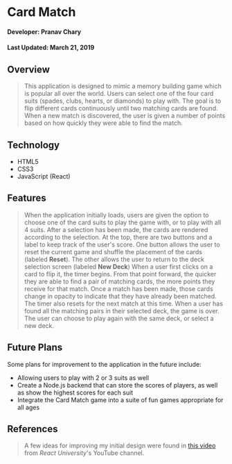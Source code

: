 # Card Match
#### Developer: Pranav Chary
#### Last Updated: March 21, 2019

## Overview
> This application is designed to mimic a memory building game which is popular all over the world. Users can select one of the four card suits (spades, clubs, hearts, or diamonds) to play with.
> The goal is to flip different cards continuously until two matching cards are found. When a new match is discovered, the user is given a number of points based on how quickly they were able to find the match.

## Technology

 - HTML5
 - CSS3
 - JavaScript (React)

## Features
> When the application initially loads, users are given the option to choose one of the card suits to play the game with, or to play with all 4 suits.
> After a selection has been made, the cards are rendered according to the selection. At the top, there are two buttons and a label to keep track of the user's score.
> One button allows the user to reset the current game and shuffle the placement of the cards (labeled **Reset**). The other allows the user to return to the deck selection screen (labeled **New Deck**)
> When a user first clicks on a card to flip it, the timer begins. From that point forward, the quicker they are able to find a pair of matching cards, the more points they receive for that match. Once a match has been made, those cards change in opacity to indicate that they have already been matched. The timer also resets for the next match at this time.
> When a user has found all the matching pairs in their selected deck, the game is over. The user can choose to play again with the same deck, or select a new deck.

## Future Plans
Some plans for improvement to the application in the future include:

 - Allowing users to play with 2 or 3 suits as well
 - Create a Node.js backend that can store the scores of players, as well as show the highest scores for each suit
 - Integrate the Card Match game into a suite of fun games appropriate for all ages

## References
> A few ideas for improving my initial design were found in [this video](https://youtu.be/MLNLT_-mBA0) from *React University*'s YouTube channel.
